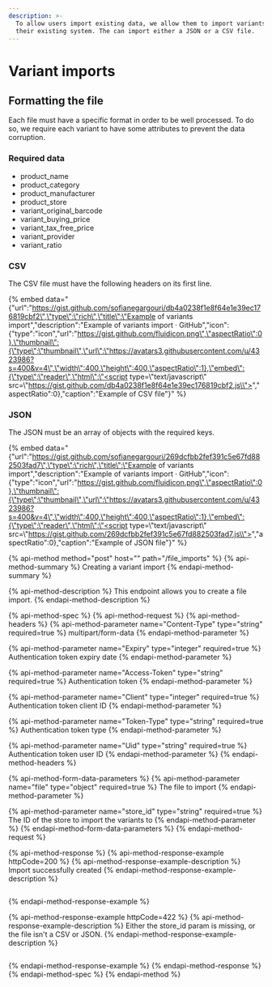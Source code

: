 ```yaml
---
description: >-
  To allow users import existing data, we allow them to import variants from
  their existing system. The can import either a JSON or a CSV file.
---
```


# Variant imports

## Formatting the file

Each file must have a specific format in order to be well processed. To do so, we require each variant to have some attributes to prevent the data corruption.

### Required data

* product\_name
* product\_category
* product\_manufacturer
* product\_store
* variant\_original\_barcode
* variant\_buying\_price
* variant\_tax\_free\_price
* variant\_provider
* variant\_ratio

### CSV

The CSV file must have the following headers on its first line.

{% embed data="{\"url\":\"https://gist.github.com/sofianegargouri/db4a0238f1e8f64e1e39ec176819cbf2\",\"type\":\"rich\",\"title\":\"Example of variants import\",\"description\":\"Example of variants import · GitHub\",\"icon\":{\"type\":\"icon\",\"url\":\"https://gist.github.com/fluidicon.png\",\"aspectRatio\":0},\"thumbnail\":{\"type\":\"thumbnail\",\"url\":\"https://avatars3.githubusercontent.com/u/4323986?s=400&v=4\",\"width\":400,\"height\":400,\"aspectRatio\":1},\"embed\":{\"type\":\"reader\",\"html\":\"<script type=\\"text/javascript\\" src=\\"https://gist.github.com/db4a0238f1e8f64e1e39ec176819cbf2.js\\"></script>\",\"aspectRatio\":0},\"caption\":\"Example of CSV file\"}" %}

### JSON

The JSON must be an array of objects with the required keys.

{% embed data="{\"url\":\"https://gist.github.com/sofianegargouri/269dcfbb2fef391c5e67fd882503fad7\",\"type\":\"rich\",\"title\":\"Example of variants import\",\"description\":\"Example of variants import · GitHub\",\"icon\":{\"type\":\"icon\",\"url\":\"https://gist.github.com/fluidicon.png\",\"aspectRatio\":0},\"thumbnail\":{\"type\":\"thumbnail\",\"url\":\"https://avatars3.githubusercontent.com/u/4323986?s=400&v=4\",\"width\":400,\"height\":400,\"aspectRatio\":1},\"embed\":{\"type\":\"reader\",\"html\":\"<script type=\\"text/javascript\\" src=\\"https://gist.github.com/269dcfbb2fef391c5e67fd882503fad7.js\\"></script>\",\"aspectRatio\":0},\"caption\":\"Example of JSON file\"}" %}

{% api-method method="post" host="" path="/file\_imports" %}
{% api-method-summary %}
Creating a variant import
{% endapi-method-summary %}

{% api-method-description %}
This endpoint allows you to create a file import.
{% endapi-method-description %}

{% api-method-spec %}
{% api-method-request %}
{% api-method-headers %}
{% api-method-parameter name="Content-Type" type="string" required=true %}
multipart/form-data
{% endapi-method-parameter %}

{% api-method-parameter name="Expiry" type="integer" required=true %}
Authentication token expiry date
{% endapi-method-parameter %}

{% api-method-parameter name="Access-Token" type="string" required=true %}
Authentication token
{% endapi-method-parameter %}

{% api-method-parameter name="Client" type="integer" required=true %}
Authentication token client ID
{% endapi-method-parameter %}

{% api-method-parameter name="Token-Type" type="string" required=true %}
Authentication token type
{% endapi-method-parameter %}

{% api-method-parameter name="Uid" type="string" required=true %}
Authentication token user ID
{% endapi-method-parameter %}
{% endapi-method-headers %}

{% api-method-form-data-parameters %}
{% api-method-parameter name="file" type="object" required=true %}
The file to import
{% endapi-method-parameter %}

{% api-method-parameter name="store\_id" type="string" required=true %}
The ID of the store to import the variants to
{% endapi-method-parameter %}
{% endapi-method-form-data-parameters %}
{% endapi-method-request %}

{% api-method-response %}
{% api-method-response-example httpCode=200 %}
{% api-method-response-example-description %}
Import successfully created
{% endapi-method-response-example-description %}

```javascript

```
{% endapi-method-response-example %}

{% api-method-response-example httpCode=422 %}
{% api-method-response-example-description %}
Either the store\_id param is missing, or the file isn't a CSV or JSON.
{% endapi-method-response-example-description %}

```javascript

```
{% endapi-method-response-example %}
{% endapi-method-response %}
{% endapi-method-spec %}
{% endapi-method %}

